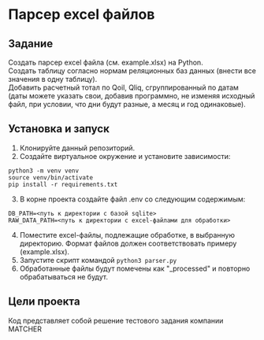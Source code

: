 # Парсер  excel файлов

## Задание

Создать парсер excel файла (см. example.xlsx) на Python.  
Создать таблицу согласно нормам реляционных баз данных (внести все значения в одну таблицу).  
Добавить расчетный тотал по Qoil, Qliq, сгруппированный по датам (даты можете указать свои, добавив программно, не изменяя исходный файл, при условии, что дни будут разные, а месяц и год одинаковые).

## Установка и запуск

1. Клонируйте данный репозиторий.  
2. Создайте виртуальное окружение и установите зависимости:  
```
python3 -m venv venv
source venv/bin/activate
pip install -r requirements.txt
```
3. В корне проекта создайте файл .env со следующим содержимым:  
```
DB_PATH=<путь к директории с базой sqlite>
RAW_DATA_PATH=<путь к директории с excel-файлами для обработки>
```
4. Поместите excel-файлы, подлежащие обработке, в выбранную директорию. Формат файлов должен соответствовать примеру (example.xlsx).  
5. Запустите скрипт командой `python3 parser.py`  
6. Обработанные файлы будут помечены как "_processed" и повторно обрабатываться не будут.  

## Цели проекта

Код представляет собой решение тестового задания компании MATCHER